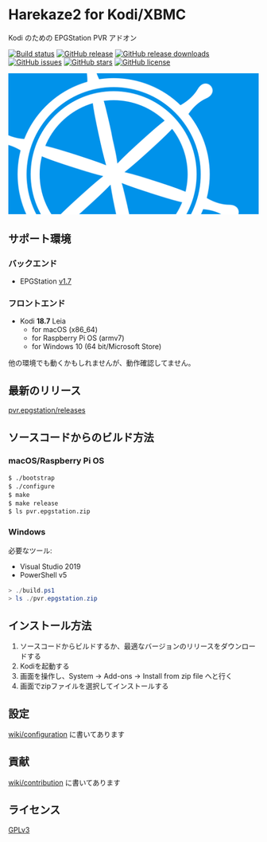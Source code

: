 # Harekaze2 for Kodi/XBMC
Kodi のための EPGStation PVR アドオン

[![Build status](https://img.shields.io/github/workflow/status/Harekaze/pvr.epgstation/CI?logo=github&style=for-the-badge)](https://travis-ci.org/Harekaze/pvr.epgstation/)
[![GitHub release](https://img.shields.io/github/release/Harekaze/pvr.epgstation.svg?maxAge=259200&style=for-the-badge)](https://github.com/Harekaze/pvr.epgstation/releases)
[![GitHub release downloads](https://img.shields.io/github/downloads/Harekaze/pvr.epgstation/total.svg?style=for-the-badge)](https://github.com/Harekaze/pvr.epgstation/releases)
[![GitHub issues](https://img.shields.io/github/issues/Harekaze/pvr.epgstation.svg?style=for-the-badge)](https://github.com/Harekaze/pvr.epgstation/issues)
[![GitHub stars](https://img.shields.io/github/stars/Harekaze/pvr.epgstation.svg?style=for-the-badge)](https://github.com/Harekaze/pvr.epgstation/stargazers)
[![GitHub license](https://img.shields.io/github/license/Harekaze/pvr.epgstation.svg?style=for-the-badge)](https://raw.githubusercontent.com/Harekaze/pvr.epgstation/master/LICENSE)

![fanart](./template/pvr.epgstation/fanart.png)

## サポート環境

### バックエンド
- EPGStation [v1.7](https://github.com/l3tnun/EPGStation/tree/v1.7.0)

### フロントエンド
- Kodi **18.7** Leia
  + for macOS (x86_64)
  + for Raspberry Pi OS (armv7)
  + for Windows 10 (64 bit/Microsoft Store)

他の環境でも動くかもしれませんが、動作確認してません。

## 最新のリリース

[pvr.epgstation/releases](https://github.com/Harekaze/pvr.epgstation/releases)

## ソースコードからのビルド方法

### macOS/Raspberry Pi OS
```sh
$ ./bootstrap
$ ./configure
$ make
$ make release
$ ls pvr.epgstation.zip
```

### Windows

必要なツール:
- Visual Studio 2019
- PowerShell v5

```powershell
> ./build.ps1
> ls ./pvr.epgstation.zip
```

## インストール方法

1. ソースコードからビルドするか、最適なバージョンのリリースをダウンロードする
2. Kodiを起動する
3. 画面を操作し、System -> Add-ons -> Install from zip file へと行く
4. 画面でzipファイルを選択してインストールする

## 設定

[wiki/configuration](https://github.com/Harekaze/pvr.epgstation/wiki/configuration) に書いてあります

## 貢献

[wiki/contribution](https://github.com/Harekaze/pvr.epgstation/wiki/contribution) に書いてあります

## ライセンス

[GPLv3](LICENSE)
